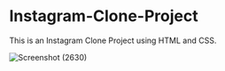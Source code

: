 # Instagram-Clone-Project
This is an Instagram Clone Project using HTML and CSS.

![Screenshot (2630)](https://user-images.githubusercontent.com/110025521/192160583-cd0c3364-265a-4394-90d6-e3ee3931fc22.png)

